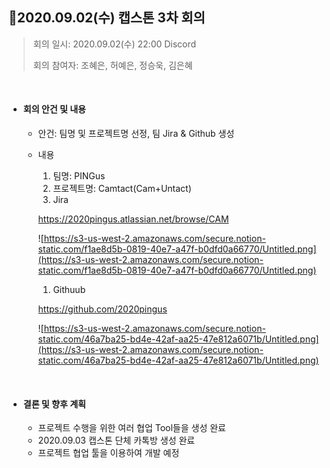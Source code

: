 ## 📍2020.09.02(수) 캡스톤 3차 회의

> 회의 일시: 2020.09.02(수) 22:00 Discord
>
> 회의 참여자: 조혜은, 허예은, 정승욱, 김은혜



</br>



- #### 회의 안건 및 내용

  - 안건: 팀명 및 프로젝트명 선정, 팀 Jira & Github 생성

  - 내용

    1. 팀명: PINGus
    2. 프로젝트명: Camtact(Cam+Untact)
    3. Jira

    https://2020pingus.atlassian.net/browse/CAM

    ![https://s3-us-west-2.amazonaws.com/secure.notion-static.com/f1ae8d5b-0819-40e7-a47f-b0dfd0a66770/Untitled.png](https://s3-us-west-2.amazonaws.com/secure.notion-static.com/f1ae8d5b-0819-40e7-a47f-b0dfd0a66770/Untitled.png)

    1. Githuub

    https://github.com/2020pingus

    ![https://s3-us-west-2.amazonaws.com/secure.notion-static.com/46a7ba25-bd4e-42af-aa25-47e812a6071b/Untitled.png](https://s3-us-west-2.amazonaws.com/secure.notion-static.com/46a7ba25-bd4e-42af-aa25-47e812a6071b/Untitled.png)

  

  </br>

  

- #### 결론 및 향후 계획

  - 프로젝트 수행을 위한 여러 협업 Tool들을 생성 완료
  - 2020.09.03 캡스톤 단체 카톡방 생성 완료
  - 프로젝트 협업 툴을 이용하여 개발 예정

